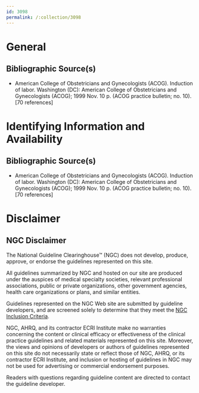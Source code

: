 ```yaml
---
id: 3098
permalink: /:collection/3098
---
```


# General

## Bibliographic Source(s)

- American College of Obstetricians and Gynecologists (ACOG). Induction of labor. Washington (DC): American College of Obstetricians and Gynecologists (ACOG); 1999 Nov. 10 p. (ACOG practice bulletin; no. 10). [70 references]

# Identifying Information and Availability

## Bibliographic Source(s)

- American College of Obstetricians and Gynecologists (ACOG). Induction of labor. Washington (DC): American College of Obstetricians and Gynecologists (ACOG); 1999 Nov. 10 p. (ACOG practice bulletin; no. 10). [70 references]

# Disclaimer

## NGC Disclaimer

The National Guideline Clearinghouse™ (NGC) does not develop, produce, approve, or endorse the guidelines represented on this site.

All guidelines summarized by NGC and hosted on our site are produced under the auspices of medical specialty societies, relevant professional associations, public or private organizations, other government agencies, health care organizations or plans, and similar entities.

Guidelines represented on the NGC Web site are submitted by guideline developers, and are screened solely to determine that they meet the [NGC Inclusion Criteria](/help-and-about/summaries/inclusion-criteria).

NGC, AHRQ, and its contractor ECRI Institute make no warranties concerning the content or clinical efficacy or effectiveness of the clinical practice guidelines and related materials represented on this site. Moreover, the views and opinions of developers or authors of guidelines represented on this site do not necessarily state or reflect those of NGC, AHRQ, or its contractor ECRI Institute, and inclusion or hosting of guidelines in NGC may not be used for advertising or commercial endorsement purposes.

Readers with questions regarding guideline content are directed to contact the guideline developer.

